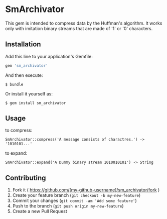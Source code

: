 # SmArchivator

This gem is intended to compress data by the Huffman's algorithm. It works only with imitation binary streams that are made of '1' or '0' characters.

## Installation

Add this line to your application's Gemfile:

```ruby
gem 'sm_archivator'
```

And then execute:

    $ bundle

Or install it yourself as:

    $ gem install sm_archivator

## Usage
  to compress:

    SmArchivator::compress('A message consists of charactres.') -> '1010101...'

  to expand:

    SmArchivator::expand('A Dummy binary stream 1010010101') -> String

## Contributing

1. Fork it ( https://github.com/[my-github-username]/sm_archivator/fork )
2. Create your feature branch (`git checkout -b my-new-feature`)
3. Commit your changes (`git commit -am 'Add some feature'`)
4. Push to the branch (`git push origin my-new-feature`)
5. Create a new Pull Request
